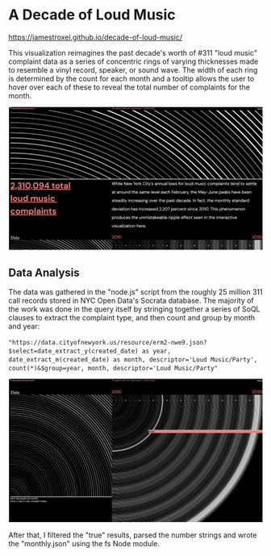 # A Decade of Loud Music
https://jamestroxel.github.io/decade-of-loud-music/

This visualization reimagines the past decade's worth of #311 "loud music" complaint data as a series of concentric rings of varying thicknesses made to resemble a vinyl record, speaker, or sound wave. The width of each ring is determined by the count for each month and a tooltip allows the user to hover over each of these to reveal the total number of complaints for the month.

![James Troxel, A Decade of Loud Music](/documentation/top.png?raw=true)

## Data Analysis
The data was gathered in the "node.js" script from the roughly 25 million 311 call records stored in NYC Open Data's Socrata database. The majority of the work was done in the query itself by stringing together a series of SoQL clauses to extract the complaint type, and then count and group by month and year:

`"https://data.cityofnewyork.us/resource/erm2-nwe9.json?$select=date_extract_y(created_date) as year, date_extract_m(created_date) as month, descriptor='Loud Music/Party', count(*)&$group=year, month, descriptor='Loud Music/Party"`

![James Troxel, A Decade of Loud Music](/documentation/tooltip.png?raw=true)

After that, I filtered the "true" results, parsed the number strings and wrote the "monthly.json" using the fs Node module. 

